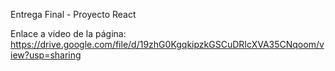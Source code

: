 Entrega Final - Proyecto React

Enlace a video de la página: https://drive.google.com/file/d/19zhG0KgqkipzkGSCuDRIcXVA35CNqoom/view?usp=sharing

